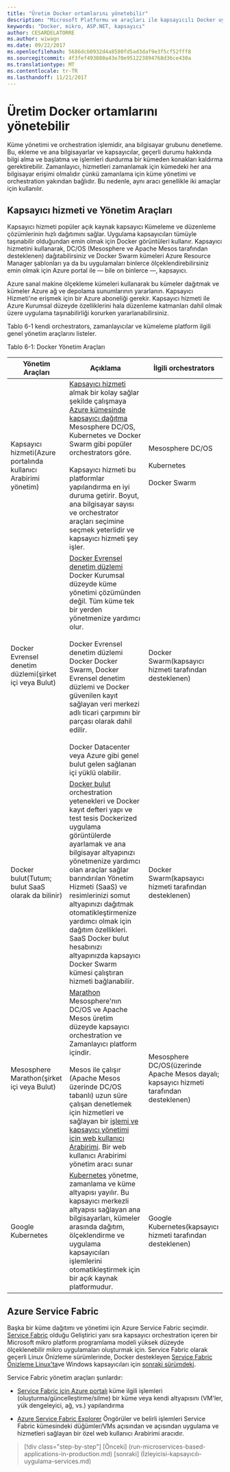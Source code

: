 ```yaml
---
title: "Üretim Docker ortamlarını yönetebilir"
description: "Microsoft Platformu ve araçları ile kapsayıcılı Docker uygulama yaşam döngüsü"
keywords: "Docker, mikro, ASP.NET, kapsayıcı"
author: CESARDELATORRE
ms.author: wiwagn
ms.date: 09/22/2017
ms.openlocfilehash: 5686dcb0932d4a8580fd5ad3daf9e3f5cf52fff8
ms.sourcegitcommit: 4f3fef493080a43e70e951223894768d36ce430a
ms.translationtype: MT
ms.contentlocale: tr-TR
ms.lasthandoff: 11/21/2017
---
```

# <a name="manage-production-docker-environments"></a>Üretim Docker ortamlarını yönetebilir

Küme yönetimi ve orchestration işlemidir, ana bilgisayar grubunu denetleme. Bu, ekleme ve ana bilgisayarlar ve kapsayıcılar, geçerli durumu hakkında bilgi alma ve başlatma ve işlemleri durdurma bir kümeden konakları kaldırma gerektirebilir. Zamanlayıcı, hizmetleri zamanlamak için kümedeki her ana bilgisayar erişimi olmalıdır çünkü zamanlama için küme yönetimi ve orchestration yakından bağlıdır. Bu nedenle, aynı aracı genellikle iki amaçlar için kullanılır.

## <a name="container-service-and-management-tools"></a>Kapsayıcı hizmeti ve Yönetim Araçları

Kapsayıcı hizmeti popüler açık kaynak kapsayıcı Kümeleme ve düzenleme çözümlerinin hızlı dağıtımını sağlar. Uygulama kapsayıcıları tümüyle taşınabilir olduğundan emin olmak için Docker görüntüleri kullanır. Kapsayıcı hizmetini kullanarak, DC/OS (Mesosphere ve Apache Mesos tarafından desteklenen) dağıtabilirsiniz ve Docker Swarm kümeleri Azure Resource Manager şablonları ya da bu uygulamaları binlerce ölçeklendirebilirsiniz emin olmak için Azure portal ile — bile on binlerce —, kapsayıcı.

Azure sanal makine ölçekleme kümeleri kullanarak bu kümeler dağıtmak ve kümeler Azure ağ ve depolama sunumlarının yararlanın. Kapsayıcı Hizmeti'ne erişmek için bir Azure aboneliği gerekir. Kapsayıcı hizmeti ile Azure Kurumsal düzeyde özelliklerini hala düzenleme katmanları dahil olmak üzere uygulama taşınabilirliği korurken yararlanabilirsiniz.

Tablo 6-1 kendi orchestrators, zamanlayıcılar ve kümeleme platform ilgili genel yönetim araçlarını listeler.

Tablo 6-1: Docker Yönetim Araçları


| Yönetim Araçları      | Açıklama           | İlgili orchestrators |
|-----------------------|-----------------------|-----------------------|
| Kapsayıcı hizmeti\(Azure portalında kullanıcı Arabirimi yönetim) | [Kapsayıcı hizmeti](https://azure.microsoft.com/en-us/services/container-service/) almak bir kolay sağlar şekilde çalışmaya [Azure kümesinde kapsayıcı dağıtma](https://docs.microsoft.com/azure/container-service/dcos-swarm/container-service-deployment) Mesosphere DC/OS, Kubernetes ve Docker Swarm gibi popüler orchestrators göre. <br /><br /> Kapsayıcı hizmeti bu platformlar yapılandırma en iyi duruma getirir. Boyut, ana bilgisayar sayısı ve orchestrator araçları seçimine seçmek yeterlidir ve kapsayıcı hizmeti şey işler. | Mesosphere DC/OS <br /><br /> Kubernetes <br /><br /> Docker Swarm |
| Docker Evrensel denetim düzlemi\(şirket içi veya Bulut) | [Docker Evrensel denetim düzlemi](https://docs.docker.com/v1.11/ucp/overview/) Docker Kurumsal düzeyde küme yönetimi çözümünden değil. Tüm küme tek bir yerden yönetmenize yardımcı olur. <br /><br /> Docker Evrensel denetim düzlemi Docker Docker Swarm, Docker Evrensel denetim düzlemi ve Docker güvenilen kayıt sağlayan veri merkezi adlı ticari çarpımını bir parçası olarak dahil edilir. <br /><br /> Docker Datacenter veya Azure gibi genel bulut gelen sağlanan içi yüklü olabilir. | Docker Swarm\(kapsayıcı hizmeti tarafından desteklenen) |
| Docker bulut\(Tutum; bulut SaaS olarak da bilinir) | [Docker bulut](https://docs.docker.com/docker-cloud/) orchestration yetenekleri ve Docker kayıt defteri yapı ve test tesis Dockerized uygulama görüntülerde ayarlamak ve ana bilgisayar altyapınızı yönetmenize yardımcı olan araçlar sağlar barındırılan Yönetim Hizmeti (SaaS) ve resimlerinizi somut altyapınızı dağıtmak otomatikleştirmenize yardımcı olmak için dağıtım özellikleri. SaaS Docker bulut hesabınızı altyapınızda kapsayıcı Docker Swarm kümesi çalıştıran hizmeti bağlanabilir. | Docker Swarm\(kapsayıcı hizmeti tarafından desteklenen) |
| Mesosphere Marathon\(şirket içi veya Bulut) | [Marathon](https://mesosphere.github.io/marathon/docs/marathon-ui.html) Mesosphere'nın DC/OS ve Apache Mesos üretim düzeyde kapsayıcı orchestration ve Zamanlayıcı platform içindir. <br /><br /> Mesos ile çalışır (Apache Mesos üzerinde DC/OS tabanlı) uzun süre çalışan denetlemek için hizmetleri ve sağlayan bir [işlemi ve kapsayıcı yönetimi için web kullanıcı Arabirimi](https://mesosphere.github.io/marathon/docs/marathon-ui.html). Bir web kullanıcı Arabirimi yönetim aracı sunar | Mesosphere DC/OS\(üzerinde Apache Mesos dayalı; kapsayıcı hizmeti tarafından desteklenen) |
| Google Kubernetes | [Kubernetes](http://kubernetes.io/docs/user-guide/ui/#dashboard-access) yönetme, zamanlama ve küme altyapısı yayılır. Bu kapsayıcı merkezli altyapısı sağlayan ana bilgisayarları, kümeler arasında dağıtım, ölçeklendirme ve uygulama kapsayıcıları işlemlerini otomatikleştirmek için bir açık kaynak platformudur. | Google Kubernetes\(kapsayıcı hizmeti tarafından desteklenen) |

## <a name="azure-service-fabric"></a>Azure Service Fabric

Başka bir küme dağıtımı ve yönetimi için Azure Service Fabric seçimdir. [Service Fabric](https://azure.microsoft.com/en-us/services/service-fabric/) olduğu Geliştirici yanı sıra kapsayıcı orchestration içeren bir Microsoft mikro platform programlama modeli yüksek düzeyde ölçeklenebilir mikro uygulamaları oluşturmak için. Service Fabric olarak geçerli Linux Önizleme sürümlerinde, Docker destekleyen [Service Fabric Önizleme Linux'ta](https://docs.microsoft.com/azure/service-fabric/service-fabric-deploy-anywhere)ve Windows kapsayıcıları için [sonraki sürümdeki](https://docs.microsoft.com/azure/service-fabric/service-fabric-containers-overview).

Service Fabric yönetim araçları şunlardır:

-   [Service Fabric için Azure portalı](https://docs.microsoft.com/azure/service-fabric/service-fabric-cluster-creation-via-portal) küme ilgili işlemleri (oluşturma/güncelleştirme/silme) bir küme veya kendi altyapısını (VM'ler, yük dengeleyici, ağ, vs.) yapılandırma

-   [Azure Service Fabric Explorer](https://docs.microsoft.com/azure/service-fabric/service-fabric-visualizing-your-cluster) Öngörüler ve belirli işlemleri Service Fabric kümesindeki düğümler/VMs açısından ve açısından uygulama ve hizmetleri sağlayan bir özel web kullanıcı Arabirimi aracıdır.


>[!div class="step-by-step"]
[Önceki] (run-microservices-based-applications-in-production.md) [sonraki] (İzleyicisi-kapsayıcılı-uygulama-services.md)
